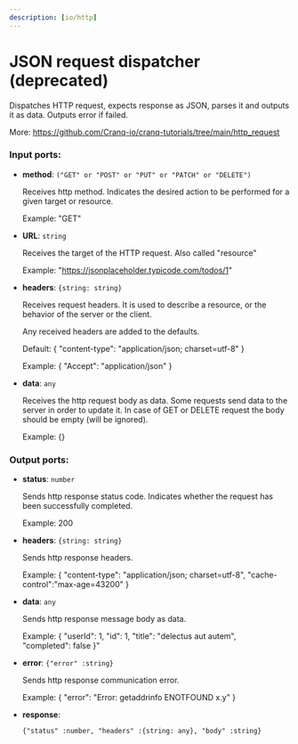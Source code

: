 ```yaml
---
description: [io/http]
---
```


# JSON request dispatcher (deprecated)

Dispatches HTTP request, expects response as JSON, parses it and outputs it as data. Outputs error if failed.

More: https://github.com/Cranq-io/cranq-tutorials/tree/main/http_request

### Input ports:

* __method__: `("GET" or "POST" or "PUT" or "PATCH" or "DELETE")`

    Receives http method. Indicates the desired action to be performed for a given target or resource.
    
    Example:
    "GET"
    


* __URL__: `string`

    Receives the target of the HTTP request. Also called "resource" 
    
    Example:
    "https://jsonplaceholder.typicode.com/todos/1"
    


* __headers__: `{string: string}`

    Receives request headers. It is  used to describe a resource, or the behavior of the server or the client.
    
    Any received headers are added to the defaults.
    
    Default:
    {
      "content-type": "application/json; charset=utf-8"
    }
    
    Example: 
    {
    "Accept": "application/json"
    }
    


* __data__: `any`

    Receives the http request body as data. Some requests send data to the server in order to update it. In case of GET or DELETE request the body should be empty (will be ignored).
    
    Example:
    {}

### Output ports:

* __status__: `number`

    Sends http response status code. Indicates whether the request has been  successfully completed.
    
    Example:
    200
    


* __headers__: `{string: string}`

    Sends http response headers.
    
    Example:
    {
    "content-type": "application/json; charset=utf-8",
    "cache-control":"max-age=43200"
    }


* __data__: `any`

    Sends http response message body as data.
    
    Example:
    {
      "userId": 1, 
      "id": 1, 
      "title": "delectus aut autem",  
      "completed": false
    }"


* __error__: `{"error" :string}`

    Sends http response communication error.
    
    
    Example:
    {
      "error": "Error: getaddrinfo ENOTFOUND x.y"
    }


* __response__: 
    ```
    {"status" :number, "headers" :{string: any}, "body" :string}
    ```

